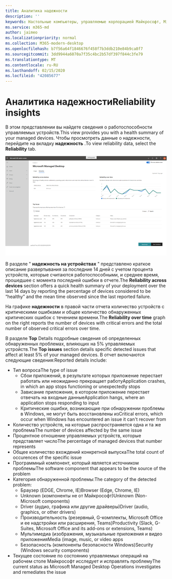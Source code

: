 ```yaml
---
title: Аналитика надежности
description: ''
keywords: Настольные компьютеры, управляемые корпорацией Майкрософт, Microsoft 365, служба, документация
ms.service: m365-md
author: jaimeo
ms.localizationpriority: normal
ms.collection: M365-modern-desktop
ms.openlocfilehash: b7f56a64f1846676f458f7b3ddb210e84b9ca8f7
ms.sourcegitcommit: 3dd9944a6070a7f35c4bc2b57df397f844c3fe79
ms.translationtype: MT
ms.contentlocale: ru-RU
ms.lasthandoff: 02/15/2020
ms.locfileid: "42085677"
---
```

# <a name="reliability-insights"></a><span data-ttu-id="7a586-103">Аналитика надежности</span><span class="sxs-lookup"><span data-stu-id="7a586-103">Reliability insights</span></span>

<span data-ttu-id="7a586-104">В этом представлении вы найдете сведения о работоспособности управляемых устройств.</span><span class="sxs-lookup"><span data-stu-id="7a586-104">This view provides you with a health summary of your managed devices.</span></span> <span data-ttu-id="7a586-105">Чтобы просмотреть данные о надежности, перейдите на вкладку **надежность** .</span><span class="sxs-lookup"><span data-stu-id="7a586-105">To view reliability data, select the **Reliability** tab.</span></span>


![Область стабильности: надежность на устройствах в левом верхнем углу, надежность с графиком времени в верхнем правом углу таблица "основные проблемы" в нижней части.](../../media/insights_reliability.png)

<span data-ttu-id="7a586-108">В разделе " **надежность на устройствах** " представлено краткое описание развертывания за последние 14 дней с учетом процента устройств, которые считаются работоспособными, и среднее время, прошедшее с момента последней ошибки в отчете.</span><span class="sxs-lookup"><span data-stu-id="7a586-108">The **Reliability across devices** section offers a quick health summary of your deployment over the last 14 days by reporting the percentage of devices considered to be “healthy” and the mean time observed since the last reported failure.</span></span> 

 
<span data-ttu-id="7a586-109">На графике **надежности** в правой части отчета количество устройств с критическими ошибками и общее количество обнаруженных критических ошибок с течением времени.</span><span class="sxs-lookup"><span data-stu-id="7a586-109">The **Reliability over time** graph on the right reports the number of devices with critical errors and the total number of observed critical errors over time.</span></span>

<span data-ttu-id="7a586-110">В разделе **Top** Details подробные сведения об определенных обнаруженных проблемах, влияющих на 5% управляемых устройств.</span><span class="sxs-lookup"><span data-stu-id="7a586-110">The **Top issues** section details specific detected issues that affect at least 5% of your managed devices.</span></span> <span data-ttu-id="7a586-111">В отчет включаются следующие сведения:</span><span class="sxs-lookup"><span data-stu-id="7a586-111">Reported details include:</span></span>

- <span data-ttu-id="7a586-112">Тип вопроса</span><span class="sxs-lookup"><span data-stu-id="7a586-112">The type of issue</span></span>
    - <span data-ttu-id="7a586-113">Сбои приложений, в результате которых приложение перестает работать или неожиданно прекращает работу</span><span class="sxs-lookup"><span data-stu-id="7a586-113">Application crashes, in which an app stops functioning or unexpectedly stops</span></span>
    - <span data-ttu-id="7a586-114">Зависание приложения, в котором приложение перестает отвечать на входные данные</span><span class="sxs-lookup"><span data-stu-id="7a586-114">Application hangs, where an application stops responding to input</span></span>
    - <span data-ttu-id="7a586-115">Критические ошибки, возникающие при обнаружении проблемы в Windows, не могут быть восстановлены из</span><span class="sxs-lookup"><span data-stu-id="7a586-115">Critical errors, which occur when Windows has encountered an issue it can't recover from</span></span>
- <span data-ttu-id="7a586-116">Количество устройств, на которые распространяется одна и та же проблема</span><span class="sxs-lookup"><span data-stu-id="7a586-116">The number of devices affected by the same issue</span></span>
- <span data-ttu-id="7a586-117">Процентное отношение управляемых устройств, которые представляет число</span><span class="sxs-lookup"><span data-stu-id="7a586-117">The percentage of managed devices that number represents</span></span>
- <span data-ttu-id="7a586-118">Общее количество вхождений конкретной выпуска</span><span class="sxs-lookup"><span data-stu-id="7a586-118">The total count of occurences of the specific issue</span></span>
- <span data-ttu-id="7a586-119">Программный компонент, который является источником проблемы</span><span class="sxs-lookup"><span data-stu-id="7a586-119">The software component that appears to be the source of the problem</span></span>
- <span data-ttu-id="7a586-120">Категория обнаруженной проблемы:</span><span class="sxs-lookup"><span data-stu-id="7a586-120">The category of the detected problem:</span></span>
    - <span data-ttu-id="7a586-121">Браузер (EDGE, Chrome, IE)</span><span class="sxs-lookup"><span data-stu-id="7a586-121">Browser (Edge, Chrome, IE)</span></span>
    - <span data-ttu-id="7a586-122">Unknown (компоненты не от Майкрософт)</span><span class="sxs-lookup"><span data-stu-id="7a586-122">Unknown (Non-Microsoft components)</span></span>
    - <span data-ttu-id="7a586-123">Driver (аудио, графика или другие драйверы)</span><span class="sxs-lookup"><span data-stu-id="7a586-123">Driver (audio, graphics, or other drivers)</span></span>
    - <span data-ttu-id="7a586-124">Производительность (резервный, G-комплекты, Microsoft Office и ее надстройки или расширения, Teams)</span><span class="sxs-lookup"><span data-stu-id="7a586-124">Productivity (Slack, G-Suites, Microsoft Office and its add-ons or extensions, Teams)</span></span>
    - <span data-ttu-id="7a586-125">Мультимедиа (изображения, музыкальные приложения и видео приложения</span><span class="sxs-lookup"><span data-stu-id="7a586-125">Media (image, music, or video apps</span></span>
    - <span data-ttu-id="7a586-126">Безопасность (компоненты безопасности Windows)</span><span class="sxs-lookup"><span data-stu-id="7a586-126">Security (Windows security components)</span></span>
- <span data-ttu-id="7a586-127">Текущее состояние по состоянию управляемых операций на рабочем столе Майкрософт исследует и исправлять проблему</span><span class="sxs-lookup"><span data-stu-id="7a586-127">The current status as Microsoft Managed Desktop Operations investigates and remediates the issue</span></span>

